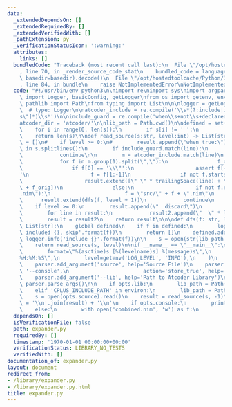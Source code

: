 ```yaml
---
data:
  _extendedDependsOn: []
  _extendedRequiredBy: []
  _extendedVerifiedWith: []
  _pathExtension: py
  _verificationStatusIcon: ':warning:'
  attributes:
    links: []
  bundledCode: "Traceback (most recent call last):\n  File \"/opt/hostedtoolcache/Python/3.8.5/x64/lib/python3.8/site-packages/onlinejudge_verify/documentation/build.py\"\
    , line 70, in _render_source_code_stat\n    bundled_code = language.bundle(stat.path,\
    \ basedir=basedir).decode()\n  File \"/opt/hostedtoolcache/Python/3.8.5/x64/lib/python3.8/site-packages/onlinejudge_verify/languages/python.py\"\
    , line 84, in bundle\n    raise NotImplementedError\nNotImplementedError\n"
  code: "#!/usr/bin/env python3\n\nimport re\nimport sys\nimport argparse\nfrom logging\
    \ import Logger, basicConfig, getLogger\nfrom os import getenv, environ\nfrom\
    \ pathlib import Path\nfrom typing import List\n\n\nlogger = getLogger(__name__)\
    \  # type: Logger\n\natcoder_include = re.compile('\\s*(?:include|import)\\s*([a-z0-9_,/\\\
    s\"]*)\\s*')\n\ninclude_guard = re.compile('when\\s+not\\s+declared\\s+ATCODER_[A-Z_]*_HPP')\n\
    atcoder_dir = 'atcoder/'\n\nlib_path = Path.cwd()\n\ndefined = set()\n\ndef trailingSpace(s:str):\n\
    \    for i in range(0, len(s)):\n        if s[i] != ' ':\n            return i\n\
    \    return len(s)\n\ndef read_source(s:str, level:int) -> List[str]:\n    result\
    \ = []\n#    if level >= 0:\n#        result.append(\"when true:\")\n    for line\
    \ in s.splitlines():\n        if include_guard.match(line):\n            result.append(line)\n\
    \            continue\n\n        m = atcoder_include.match(line)\n        if m:\n\
    \            for f in m.group(1).split(\",\"):\n                f_orig = f = f.strip()\n\
    \                if f[0] == '\\\"':\n                    assert f[-1] == '\\\"\
    '\n                    f = f[1:-1]\n                if not f.startswith(atcoder_dir):\n\
    \                    result.extend([\" \" * trailingSpace(line) + \"import \"\
    \ + f_orig])\n                else:\n                    if not f.endswith(\"\
    .nim\"):\n                        f = \"src/\" + f + \".nim\"\n              \
    \      result.extend(dfs(f, level + 1))\n            continue\n        result.append(line)\n\
    \    if level >= 0:\n        result.append(\"  discard\")\n        result2 = []\n\
    \        for line in result:\n            result2.append(\"  \" * level + line)\n\
    \        result = result2\n    return result\n\n\ndef dfs(f: str, level:int) ->\
    \ List[str]:\n    global defined\n    if f in defined:\n        logger.info('already\
    \ included {}, skip'.format(f))\n        return []\n    defined.add(f)\n\n   \
    \ logger.info('include {}'.format(f))\n\n    s = open(str(lib_path / f)).read()\n\
    \    return read_source(s, level)\n\nif __name__ == \"__main__\":\n    basicConfig(\n\
    \        format=\"%(asctime)s [%(levelname)s] %(message)s\",\n        datefmt=\"\
    %H:%M:%S\",\n        level=getenv('LOG_LEVEL', 'INFO'),\n    )\n    parser = argparse.ArgumentParser(description='Expander')\n\
    \    parser.add_argument('source', help='Source File')\n    parser.add_argument('-c',\
    \ '--console',\n                        action='store_true', help='Print to Console')\n\
    \    parser.add_argument('--lib', help='Path to Atcoder Library')\n    opts =\
    \ parser.parse_args()\n\n    if opts.lib:\n        lib_path = Path(opts.lib)\n\
    \    elif 'CPLUS_INCLUDE_PATH' in environ:\n        lib_path = Path(environ['CPLUS_INCLUDE_PATH'])\n\
    \    s = open(opts.source).read()\n    result = read_source(s, -1)\n\n    output\
    \ = '\\n'.join(result) + '\\n'\n    if opts.console:\n        print(output)\n\
    \    else:\n        with open('combined.nim', 'w') as f:\n            f.write(output)\n"
  dependsOn: []
  isVerificationFile: false
  path: expander.py
  requiredBy: []
  timestamp: '1970-01-01 00:00:00+00:00'
  verificationStatus: LIBRARY_NO_TESTS
  verifiedWith: []
documentation_of: expander.py
layout: document
redirect_from:
- /library/expander.py
- /library/expander.py.html
title: expander.py
---
```

